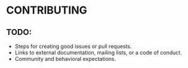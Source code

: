 # CONTRIBUTING


## TODO:

- Steps for creating good issues or pull requests.
- Links to external documentation, mailing lists, or a code of conduct.
- Community and behavioral expectations.
